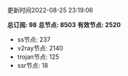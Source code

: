 更新时间2022-08-25 23:19:06

**总订阅: 98**
**总节点: 8503**
**有效节点: 2520**
- ss节点: 237
- v2ray节点: 2140
- trojan节点: 125
- ssr节点: 18

